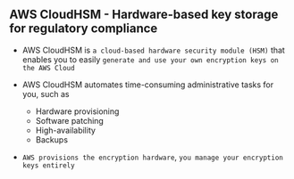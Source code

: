 ## AWS CloudHSM - Hardware-based key storage for regulatory compliance

- AWS CloudHSM is `a cloud-based hardware security module (HSM)` that enables you to easily `generate and use your own encryption keys on the AWS Cloud`

- AWS CloudHSM automates time-consuming administrative tasks for you, such as

  - Hardware provisioning
  - Software patching
  - High-availability
  - Backups

- `AWS provisions the encryption hardware`, `you manage your encryption keys entirely`
